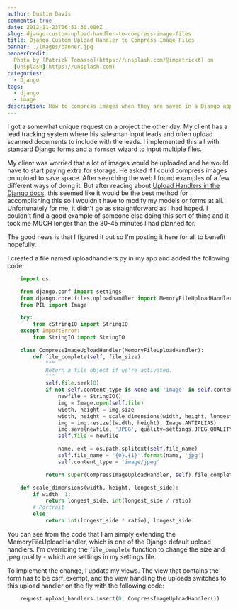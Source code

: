 ```yaml
---
author: Dustin Davis
comments: true
date: 2012-11-23T06:51:30.000Z
slug: django-custom-upload-handler-to-compress-image-files
title: Django Custom Upload Handler to Compress Image Files
banner: ./images/banner.jpg
bannerCredit:
  Photo by [Patrick Tomasso](https://unsplash.com/@impatrickt) on
  [Unsplash](https://unsplash.com)
categories:
  - Django
tags:
  - django
  - image
description: How to compress images when they are saved in a Django application.
---
```


I got a somewhat unique request on a project the other day. My client has a lead
tracking system where his salesman input leads and often upload scanned
documents to include with the leads. I implemented this all with standard Django
forms and a `formset` wizard to input multiple files.

My client was worried that a lot of images would be uploaded and he would have
to start paying extra for storage. He asked if I could compress images on upload
to save space. After searching the web I found examples of a few different ways
of doing it. But after reading about
[Upload Handlers in the Django docs](https://docs.djangoproject.com/en/dev/topics/http/file-uploads/?from=olddocs#upload-handlers),
this seemed like it would be the best method for accomplishing this so I
wouldn't have to modify my models or forms at all. Unfortunately for me, it
didn't go as straightforward as I had hoped. I couldn't find a good example of
someone else doing this sort of thing and it took me MUCH longer than the 30-45
minutes I had planned for.

The good news is that I figured it out so I'm posting it here for all to benefit
hopefully.

I created a file named uploadhandlers.py in my app and added the following code:

```python
    import os

    from django.conf import settings
    from django.core.files.uploadhandler import MemoryFileUploadHandler
    from PIL import Image

    try:
        from cStringIO import StringIO
    except ImportError:
        from StringIO import StringIO

    class CompressImageUploadHandler(MemoryFileUploadHandler):
        def file_complete(self, file_size):
            """
            Return a file object if we're activated.
            """
            self.file.seek(0)
            if not self.content_type is None and 'image' in self.content_type:
                newfile = StringIO()
                img = Image.open(self.file)
                width, height = img.size
                width, height = scale_dimensions(width, height, longest_side=settings.IMAGE_LONGEST_SIDE)
                img = img.resize((width, height), Image.ANTIALIAS)
                img.save(newfile, 'JPEG', quality=settings.JPEG_QUALITY)
                self.file = newfile

                name, ext = os.path.splitext(self.file_name)
                self.file_name = '{0}.{1}'.format(name, 'jpg')
                self.content_type = 'image/jpeg'

            return super(CompressImageUploadHandler, self).file_complete(file_size)

    def scale_dimensions(width, height, longest_side):
        if width  1:
            return longest_side, int(longest_side / ratio)
        # Portrait
        else:
            return int(longest_side * ratio), longest_side
```

You can see from the code that I am simply extending the
MemoryFileUploadHandler, which is one of the Django default upload handlers. I'm
overriding the `file_complete` function to change the size and jpeg quality -
which are settings in my settings file.

To implement the change, I update my views. The view that contains the form has
to be csrf_exempt, and the view handling the uploads switches to this upload
handler on the fly with the following code:

```python
    request.upload_handlers.insert(0, CompressImageUploadHandler())
```
